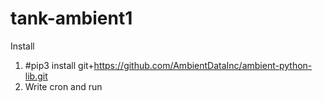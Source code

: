 # tank-ambient1
Install
1. #pip3 install git+https://github.com/AmbientDataInc/ambient-python-lib.git
2. Write cron and run